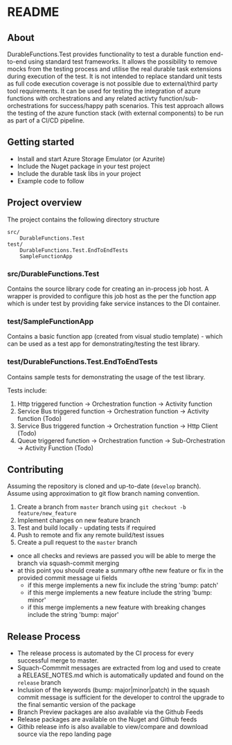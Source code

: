# README #

## About

DurableFunctions.Test provides functionality to test a durable function end-to-end using standard test frameworks. It allows the possibility to remove mocks from the testing process and utilise the real durable task extensions during execution of the test. It is not intended to replace standard unit tests as full code execution coverage is not possible due to external/third party tool requirements. It can be used for testing the integration of azure functions with orchestrations and any related activty function/sub-orchestrations for success/happy path scenarios. This test approach allows the testing of the azure function stack (with external components) to be run as part of a CI/CD pipeline.

## Getting started

* Install and start Azure Storage Emulator (or Azurite)
* Include the Nuget package in your test project
* Include the durable task libs in your project
* Example code to follow


## Project overview

The project contains the following directory structure

```
src/
    DurableFunctions.Test
test/
    DurableFunctions.Test.EndToEndTests
    SampleFunctionApp
```

### src/DurableFunctions.Test

Contains the source library code for creating an in-process job host. A wrapper is provided to configure this job host as the per the function app which is under test by providing fake service instances to the DI container.

### test/SampleFunctionApp

Contains a basic function app (created from visual studio template) - which can be used as a test app for demonstrating/testing the test library.

### test/DurableFunctions.Test.EndToEndTests

Contains sample tests for demonstrating the usage of the test library. 

Tests include:
1. Http triggered function -> Orchestration function -> Activity function
2. Service Bus triggered function -> Orchestration function -> Activity function (Todo)
3. Service Bus triggered function -> Orchestration function -> Http Client (Todo)
4. Queue triggered function -> Orchestration function -> Sub-Orchestration -> Activity Function (Todo)

## Contributing

Assuming the repository is cloned and up-to-date (`develop` branch). Assume using approximation to git flow branch naming convention.

1. Create a branch from `master` branch using `git checkout -b feature/new_feature`
2. Implement changes on new feature branch
3. Test and build locally - updating tests if required
4. Push to remote and fix any remote build/test issues
5. Create a pull request to the `master` branch
  - once all checks and reviews are passed you will be able to merge the branch via squash-commit merging
  - at this point you should create a summary ofthe new feature or fix in the provided commit message ui fields
    - if this merge implements a new fix include the string 'bump: patch'
	- if this merge implements a new feature include the string 'bump: minor'
	- if this merge implements a new feature with breaking changes include the string 'bump: major'
    
## Release Process

- The release process is automated by the CI process for every successful merge to master.
- Squach-Commmit messages are extracted from log and used to create a RELEASE_NOTES.md which is automatically updated and found on the `release` branch
- Inclusion of the keywords (bump: major|minor|patch) in the squash commit message is sufficient for the developer to control the upgrade to the final semantic version of the package
- Branch Preview packages are also available via the Github Feeds
- Release packages are available on the Nuget and Github feeds
- Githib release info is also available to view/compare and download source via the repo landing page

